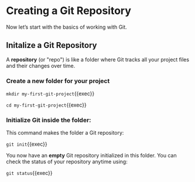 # Creating a Git Repository

Now let’s start with the basics of working with Git.

## Initalize a Git Repository

A **repository** (or "repo") is like a folder where Git tracks all your project files and their changes over time.

### Create a new folder for your project 

`mkdir my-first-git-project`{{exec}}

`cd my-first-git-project`{{exec}}

### Initialize Git inside the folder: 

This command makes the folder a Git repository:

`git init`{{exec}}

You now have an **empty** Git repository initialized in this folder. You can check the status of your repository anytime using:

`git status`{{exec}}



###
